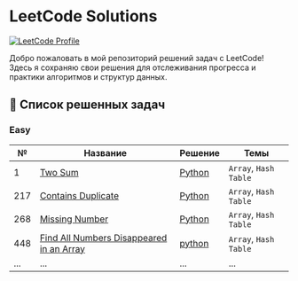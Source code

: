 # LeetCode Solutions

[![LeetCode Profile](https://img.shields.io/badge/LeetCode-Profile-orange?style=flat&logo=leetcode)](https://leetcode.com/Kupets/)

Добро пожаловать в мой репозиторий решений задач с LeetCode! Здесь я сохраняю свои решения для отслеживания прогресса и практики алгоритмов и структур данных.

## 📝 Список решенных задач

### Easy
| № | Название | Решение | Темы |
|---|----------|---------|-------|
| 1 | [Two Sum](https://leetcode.com/problems/two-sum/) | [Python](easy/1-two-sum.py) | `Array`, `Hash Table` |
| 217 | [Contains Duplicate](https://leetcode.com/problems/contains-duplicate/) | [Python](easy/217-contains-duplicate.py) |  `Array`, `Hash Table`|
| 268 | [Missing Number](https://leetcode.com/problems/missing-number/description/) |[Python](easy/268-missing-number.py) | `Array`, `Hash Table`| 
| 448 | [Find All Numbers Disappeared in an Array](https://leetcode.com/problems/find-all-numbers-disappeared-in-an-array/description/) | [python](easy/448-Find_All%20Numbers_Disappeared_in_an_Array.py) |  `Array`, `Hash Table` |
| ... | ... | ... | ... |